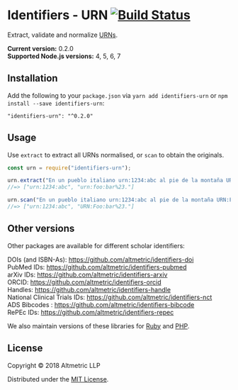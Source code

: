 # Identifiers - URN [![Build Status](https://travis-ci.org/altmetric/identifiers-urn.svg?branch=master)](https://travis-ci.org/altmetric/identifiers-urn)

Extract, validate and normalize [URNs](https://en.wikipedia.org/wiki/Uniform_Resource_Name).

**Current version:** 0.2.0  
**Supported Node.js versions:** 4, 5, 6, 7

## Installation

Add the following to your `package.json` via `yarn add identifiers-urn` or `npm install --save identifiers-urn`:

```shell
"identifiers-urn": "^0.2.0"
```

## Usage

Use `extract` to extract all URNs normalised, or `scan` to obtain the originals.

```javascript
const urn = require("identifiers-urn");

urn.extract("En un pueblo italiano urn:1234:abc al pie de la montaña URN:Foo:bar%23.\\");
//=> ["urn:1234:abc", "urn:foo:bar%23."]

urn.scan("En un pueblo italiano urn:1234:abc al pie de la montaña URN:Foo:bar%23.\\");
//=> ["urn:1234:abc", "URN:Foo:bar%23."]
```

## Other versions

Other packages are available for different scholar identifiers:

DOIs (and ISBN-As): https://github.com/altmetric/identifiers-doi  
PubMed IDs: https://github.com/altmetric/identifiers-pubmed  
arXiv IDs: https://github.com/altmetric/identifiers-arxiv  
ORCID: https://github.com/altmetric/identifiers-orcid  
Handles: https://github.com/altmetric/identifiers-handle  
National Clinical Trials IDs: https://github.com/altmetric/identifiers-nct  
ADS Bibcodes : https://github.com/altmetric/identifiers-bibcode  
RePEc IDs: https://github.com/altmetric/identifiers-repec  

We also maintain versions of these libraries for [Ruby](https://github.com/altmetric/identifiers) and [PHP](https://github.com/altmetric/php-identifiers).

## License

Copyright © 2018 Altmetric LLP

Distributed under the [MIT License](http://opensource.org/licenses/MIT).

